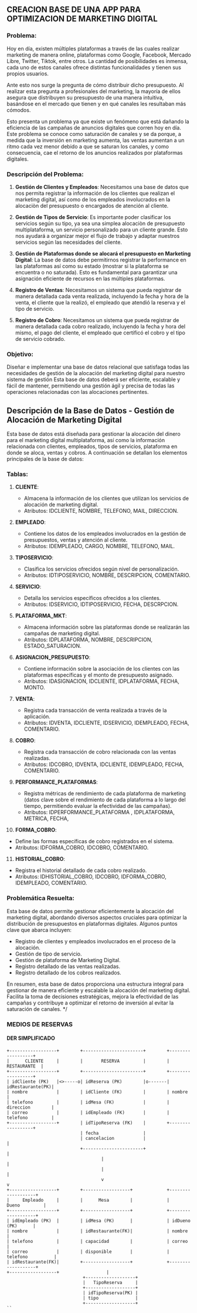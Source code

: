 ## CREACION BASE DE UNA APP PARA OPTIMIZACION DE MARKETING DIGITAL


### Problema:

Hoy en día, existen múltiples plataformas a través de las cuales realizar marketing de manera online, plataformas como Google, Facebook, Mercado Libre, Twitter, Tiktok, entre otros. La cantidad de posibilidades es inmensa, cada uno de estos canales ofrece distintas funcionalidades y tienen sus propios usuarios.

Ante esto nos surge la pregunta de cómo distribuir dicho presupuesto. Al realizar esta pregunta a profesionales del marketing, la mayoría de ellos asegura que distribuyen su presupuesto de una manera intuitiva, basándose en el mercado que tienen y en qué canales les resultaban más cómodos.

Esto presenta un problema ya que existe un fenómeno que está dañando la eficiencia de las campañas de anuncios digitales que corren hoy en día. Este problema se conoce como saturación de canales y se da porque, a medida que la inversión en marketing aumenta, las ventas aumentan a un ritmo cada vez menor debido a que se saturan los canales, y como consecuencia, cae el retorno de los anuncios realizados por plataformas digitales.

### Descripción del Problema:

1. **Gestión de Clientes y Empleados**: Necesitamos una base de datos que nos permita registrar la información de los clientes que realizan el marketing digital, así como de los empleados involucrados en la alocaciòn del presupuesto o encargados de atención al cliente.

2. **Gestión de Tipos de Servicio**: Es importante poder clasificar los servicios según su tipo, ya sea una simplea alocaciòn de presupuesto multiplataforma, un servicio personalizado para un cliente grande. Esto nos ayudará a organizar mejor el flujo de trabajo y adaptar nuestros servicios según las necesidades del cliente.

3. **Gestión de Plataformas donde se alocará el presupuesto en Marketing Digital**: La base de datos debe permitirnos registrar la performance en las plataformas así como su estado (mostrar si la plataforma se encuentra o no saturada). Esto es fundamental para garantizar una asignación eficiente de recursos en las múltiples plataformas.

4. **Registro de Ventas**: Necesitamos un sistema que pueda registrar de manera detallada cada venta realizada, incluyendo la fecha y hora de la venta, el cliente que la realizó, el empleado que atendió la reserva y el tipo de servicio.

5.  **Registro de Cobro**: Necesitamos un sistema que pueda registrar de manera detallada cada cobro realizado, incluyendo la fecha y hora del mismo, el pago del cliente, el empleado que certificó el cobro y el tipo de servicio cobrado.

### Objetivo:

Diseñar e implementar una base de datos relacional que satisfaga todas las necesidades de gestión de la alocación del marketing digital para nuestro sistema de gestión  Esta base de datos deberá ser eficiente, escalable y fácil de mantener, permitiendo una gestión ágil y precisa de todas las operaciones relacionadas con las alocaciones pertinentes.


## Descripción de la Base de Datos - Gestión de Alocación de Marketing Digital

Esta base de datos está diseñada para gestionar la alocación del dinero para el marketing digital multiplataforma, así como la información relacionada con clientes, empleados, tipos de servicios, plataforma en donde se aloca, ventas y cobros. A continuación se detallan los elementos principales de la base de datos:

### Tablas:

1. **CLIENTE**:
   - Almacena la información de los clientes que utilizan los servicios de alocación de marketing digital.
   - Atributos: IDCLIENTE, NOMBRE, TELEFONO, MAIL, DIRECCION.

2. **EMPLEADO**:
   - Contiene los datos de los empleados involucrados en la gestión de presupuestos, ventas y atención al cliente.
   - Atributos: IDEMPLEADO, CARGO, NOMBRE, TELEFONO, MAIL.

3. **TIPOSERVICIO**:
   -  Clasifica los servicios ofrecidos según nivel de personalización.
   -  Atributos: IDTIPOSERVICIO, NOMBRE, DESCRIPCION, COMENTARIO.

4. **SERVICIO**:
   - Detalla los servicios específicos ofrecidos a los clientes.
   - Atributos: IDSERVICIO, IDTIPOSERVICIO, FECHA, DESCRPCION.

5. **PLATAFORMA_MKT**:
   - Almacena información sobre las plataformas donde se realizarán las campañas de marketing digital.
   - Atributos: IDPLATAFORMA, NOMBRE, DESCRIPCION, ESTADO_SATURACION.

6. **ASIGNACION_PRESUPUESTO**:
   - Contiene información sobre la asociación de los clientes con las plataformas específicas y el monto de presupuesto asignado.
   - Atributos: IDASIGNACION, IDCLIENTE, IDPLATAFORMA, FECHA, MONTO.

7. **VENTA**:
   - Registra cada transacción de venta realizada a través de la aplicación.
   - Atributos: IDVENTA, IDCLIENTE, IDSERVICIO, IDEMPLEADO, FECHA, COMENTARIO.

8. **COBRO**:
   - Registra cada transacción de cobro relacionada con las ventas realizadas.
   - Atributos: IDCOBRO, IDVENTA, IDCLIENTE, IDEMPLEADO, FECHA, COMENTARIO.

9. **PERFORMANCE_PLATAFORMAS**:
   - Registra métricas de rendimiento de cada plataforma de marketing (datos clave sobre el rendimiento de cada plataforma a lo largo del tiempo, permitiendo evaluar la efectividad de las campañas).
   - Atributos: IDPERFORMANCE_PLATAFORMA , IDPLATAFORMA, METRICA, FECHA, 

10. **FORMA_COBRO**:
   - Define las formas específicas de cobro registrados en el sistema.
   - Atributos: IDFORMA_COBRO, IDCOBRO, COMENTARIO.

11. **HISTORIAL_COBRO**:
   - Registra el historial detallado de cada cobro realizado.
   - Atributos: IDHISTORIAL_COBRO, IDCOBRO, IDFORMA_COBRO, IDEMPLEADO, COMENTARIO.

### Problemática Resuelta:

Esta base de datos permite gestionar eficientemente la alocación del marketing digital, abordando diversos aspectos cruciales para optimizar la distribución de presupuestos en plataformas digitales. Algunos puntos clave que abarca incluyen:

- Registro de clientes y empleados involucrados en el proceso de la alocación.
- Gestión de tipo de servicio.
- Gestión de plataforma de Marketing Digital.
- Registro detallado de las ventas realizadas.
- Registro detallado de los cobros realizados.

En resumen, esta base de datos proporciona una estructura integral para gestionar de manera eficiente y escalable la alocación del marketing digital. Facilita la toma de decisiones estratégicas, mejora la efectividad de las campañas y contribuye a optimizar el retorno de inversión al evitar la saturación de canales.
*/

### MEDIOS DE RESERVAS


#### DER SIMPLIFICADO
```
+------------------+        +-----------------------+        +------------------+
|      CLIENTE     |        |       RESERVA         |        |     RESTAURANTE  |
+------------------+        +-----------------------+        +------------------+
| idCliente (PK)   |<>-----o| idReserva (PK)        |o-------| idRestaurante(PK)|
| nombre           |        | idCliente (FK)        |        | nombre           |
| telefono         |        | idMesa (FK)           |        | direccion        |
| correo           |        | idEmpleado (FK)       |        | telefono         |
+------------------+        | idTipoReserva (FK)    |        +------------------+
                            | fecha                 |
                            | cancelacion           |                  |
                            +-----------------------+                  |
                                    |                                  |
                                    |                                  |
                                    v                                  v
+------------------+        +------------------+             +-------------------+
|     Empleado     |        |      Mesa        |             |     Dueno         |
+------------------+        +------------------+             +-------------------+
| idEmpleado (PK)  |        | idMesa (PK)      |             | idDueno (PK)      |
| nombre           |        | idRestaurante(FK)|             | nombre            |
| telefono         |        | capacidad        |             | correo            |
| correo           |        | disponible       |             | telefono          |
| idRestaurante(FK)|        +------------------+             +-------------------+
+------------------+                  |
                             +-------------------+
                             |   TipoReserva     |
                             +-------------------+
                             | idTipoReserva(PK) |
                             | tipo              |
                             +-------------------+
``

